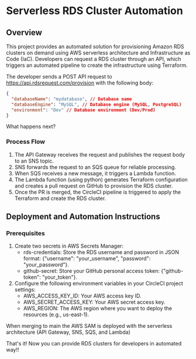 # Serverless RDS Cluster Automation

## Overview

This project provides an automated solution for provisioning Amazon RDS clusters on demand using AWS serverless architecture and Infrastructure as Code (IaC). Developers can request a RDS cluster through an API, which triggers an automated pipeline to create the infrastructure using Terraform.

The developer sends a POST API request to https://api.rdsrequest.com/provision with the following body:
```json
{
  "databaseName": "mydatabase", // Database name
  "databaseEngine": "MySQL", // Database engine (MySQL, PostgreSQL)
  "environment": "Dev" // Database environment (Dev/Prod)
}
```
What happens next?

### Process Flow

1. The API Gateway receives the request and publishes the request body to an SNS topic.
2. SNS forwards the request to an SQS queue for reliable processing.
3. When SQS receives a new message, it triggers a Lambda function.
4. The Lambda function (using python) generates Terraform configuration and creates a pull request on GitHub to provision the RDS cluster.
5. Once the PR is merged, the CircleCI pipeline is triggered to apply the Terraform and create the RDS cluster.

## Deployment and Automation Instructions

### Prerequisites
1. Create two secrets in AWS Secrets Manager: 
    - rds-credentials: Store the RDS username and password in JSON format: {"username": "your_username", "password": "your_password"}. 
    - github-secret: Store your GitHub personal access token: {"github-token": "your_token"}.
2. Configure the following environment variables in your CircleCI project settings:
    - AWS_ACCESS_KEY_ID: Your AWS access key ID.
    - AWS_SECRET_ACCESS_KEY: Your AWS secret access key.
    - AWS_REGION: The AWS region where you want to deploy the resources (e.g., us-east-1).

When merging to main the AWS SAM is deployed with the serverless architecture (API Gateway, SNS, SQS, 
and Lambda)

That's it! Now you can provide RDS clusters for developers in automated way!!